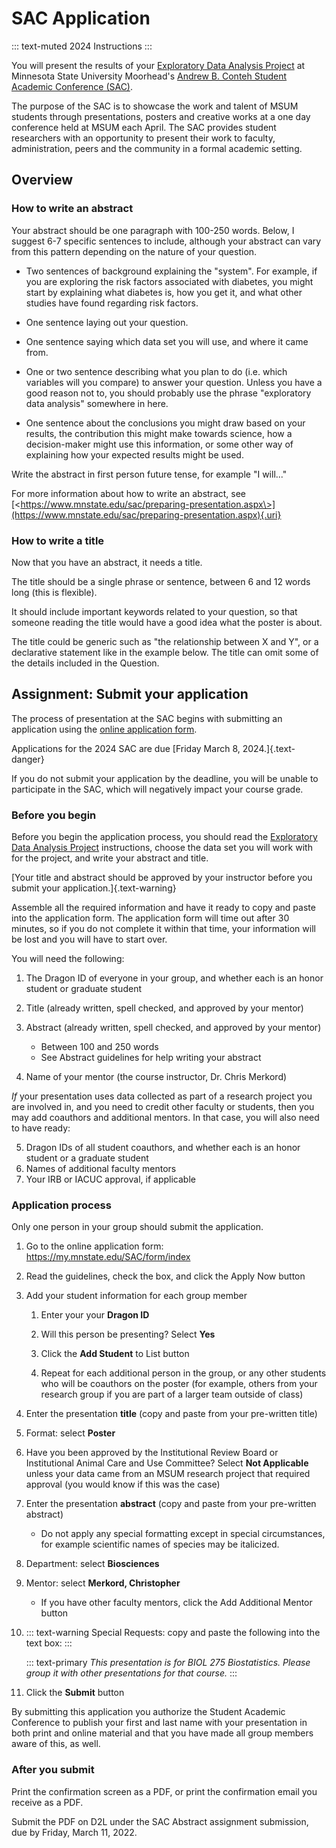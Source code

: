 # SAC Application

::: text-muted
2024 Instructions
:::

You will present the results of your [Exploratory Data Analysis Project](eda-project-instructions.html) at Minnesota State University Moorhead's [Andrew B. Conteh Student Academic Conference (SAC)](https://www2.mnstate.edu/sac/).

The purpose of the SAC is to showcase the work and talent of MSUM students through presentations, posters and creative works at a one day conference held at MSUM each April. The SAC provides student researchers with an opportunity to present their work to faculty, administration, peers and the community in a formal academic setting.

## Overview

### How to write an abstract

Your abstract should be one paragraph with 100-250 words. Below, I suggest 6-7 specific sentences to include, although your abstract can vary from this pattern depending on the nature of your question.

-   Two sentences of background explaining the "system". For example, if you are exploring the risk factors associated with diabetes, you might start by explaining what diabetes is, how you get it, and what other studies have found regarding risk factors.

-   One sentence laying out your question.

-   One sentence saying which data set you will use, and where it came from.

-   One or two sentence describing what you plan to do (i.e. which variables will you compare) to answer your question. Unless you have a good reason not to, you should probably use the phrase "exploratory data analysis" somewhere in here.

-   One sentence about the conclusions you might draw based on your results, the contribution this might make towards science, how a decision-maker might use this information, or some other way of explaining how your expected results might be used.

Write the abstract in first person future tense, for example "I will..."

For more information about how to write an abstract, see [\<https://www.mnstate.edu/sac/preparing-presentation.aspx\>](https://www.mnstate.edu/sac/preparing-presentation.aspx){.uri}

### How to write a title

Now that you have an abstract, it needs a title.

The title should be a single phrase or sentence, between 6 and 12 words long (this is flexible).

It should include important keywords related to your question, so that someone reading the title would have a good idea what the poster is about.

The title could be generic such as "the relationship between X and Y", or a declarative statement like in the example below. The title can omit some of the details included in the Question.

## Assignment: Submit your application

The process of presentation at the SAC begins with submitting an application using the [online application form](https://my.mnstate.edu/SAC/form/index).

Applications for the 2024 SAC are due [Friday March 8, 2024.]{.text-danger}

If you do not submit your application by the deadline, you will be unable to participate in the SAC, which will negatively impact your course grade.

### Before you begin

Before you begin the application process, you should read the [Exploratory Data Analysis Project](eda-project-instructions.html) instructions, choose the data set you will work with for the project, and write your abstract and title.

[Your title and abstract should be approved by your instructor before you submit your application.]{.text-warning}

Assemble all the required information and have it ready to copy and paste into the application form. The application form will time out after 30 minutes, so if you do not complete it within that time, your information will be lost and you will have to start over.

You will need the following:

1.  The Dragon ID of everyone in your group, and whether each is an honor student or graduate student

2.  Title (already written, spell checked, and approved by your mentor)

3.  Abstract (already written, spell checked, and approved by your mentor)

    -   Between 100 and 250 words
    -   See Abstract guidelines for help writing your abstract

4.  Name of your mentor (the course instructor, Dr. Chris Merkord)

*If* your presentation uses data collected as part of a research project you are involved in, and you need to credit other faculty or students, then you may add coauthors and additional mentors. In that case, you will also need to have ready:

5.  Dragon IDs of all student coauthors, and whether each is an honor student or a graduate student
6.  Names of additional faculty mentors
7.  Your IRB or IACUC approval, if applicable

### Application process

Only one person in your group should submit the application.

1.  Go to the online application form: <https://my.mnstate.edu/SAC/form/index>

2.  Read the guidelines, check the box, and click the Apply Now button

3.  Add your student information for each group member

    1.  Enter your your **Dragon ID**

    2.  Will this person be presenting? Select **Yes**

    3.  Click the **Add Student** to List button

    4.  Repeat for each additional person in the group, or any other students who will be coauthors on the poster (for example, others from your research group if you are part of a larger team outside of class)

4.  Enter the presentation **title** (copy and paste from your pre-written title)

5.  Format: select **Poster**

6.  Have you been approved by the Institutional Review Board or Institutional Animal Care and Use Committee? Select **Not Applicable** unless your data came from an MSUM research project that required approval (you would know if this was the case)

7.  Enter the presentation **abstract** (copy and paste from your pre-written abstract)

    -   Do not apply any special formatting except in special circumstances, for example scientific names of species may be italicized.

8.  Department: select **Biosciences**

9.  Mentor: select **Merkord, Christopher**

    -   If you have other faculty mentors, click the Add Additional Mentor button

10. ::: text-warning
    Special Requests: copy and paste the following into the text box:
    :::

    ::: text-primary
    *This presentation is for BIOL 275 Biostatistics. Please group it with other presentations for that course.*
    :::

11. Click the **Submit** button

By submitting this application you authorize the Student Academic Conference to publish your first and last name with your presentation in both print and online material and that you have made all group members aware of this, as well.

### After you submit

Print the confirmation screen as a PDF, or print the confirmation email you receive as a PDF.

Submit the PDF on D2L under the SAC Abstract assignment submission, due by Friday, March 11, 2022.
